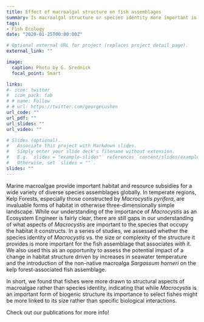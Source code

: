 ```yaml
---
title: Effect of macroalgal structure on fish assemblages
summary: Is macroalgal structure or species identity more important in structuring fish assemblages?
tags:
- Fish Ecology
date: "2020-01-25T00:00:00Z"

# Optional external URL for project (replaces project detail page).
external_link: ""

image:
  caption: Photo by G. Srednick
  focal_point: Smart

links:
#- icon: twitter
#  icon_pack: fab
# # name: Follow
# # url: https://twitter.com/georgecushen
url_code: ""
url_pdf: ""
url_slides: ""
url_video: ""

# Slides (optional).
#   Associate this project with Markdown slides.
#   Simply enter your slide deck's filename without extension.
#   E.g. `slides = "example-slides"` references `content/slides/example-slides.md`.
#   Otherwise, set `slides = ""`.
slides: ""
---
```


Marine macroalgae provide important habitat and resource subsidies for a wide variety of diverse species assemblages globally. In temperate regions, Kelp Forests, especially those constructed by *Macrocystis pyrifera*, are invaluable forms of habitat in otherwise three-dimensionally simple landscape. While our understanding of the importance of *Macrocystis* as an Ecosystem Engineer is fairly clear, there are still gaps in our understanding of what aspects of *Macrocystis* are important to the species that occupy the habitat it constructs. In a series of studies, we assessed whether the species identity of *Macrocystis* vs. the size or complexity of the structure it provides is more important for the fish assemblage that associates with it. We also used this as an opportunity to assess the potential impact of a change in habitat structure driven by increases in seawater temperature and the introduction of the non-native macroalga *Sargassum horneri* on the kelp forest-associated fish assemblage. 

In short, we found that fishes were more drawn to structural aspects of macroalgae rather than species identity, indicating that while *Macrocystis* is an important form of biogenic structure its importance to select fishes might be more linked to its size rather than specific biological interactions. 

Check out our publications for more info!
